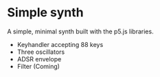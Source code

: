 # Simple synth
A simple, minimal synth built with the p5.js libraries.

* Keyhandler accepting 88 keys
* Three oscillators
* ADSR envelope
* Filter (Coming)
